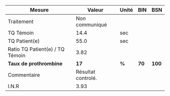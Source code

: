 |             Mesure            |      Valeur      |Unité|  BIN |  BSN  |
|-------------------------------|------------------|-----|------|-------|
|           Traitement          |  Non communiqué  |     |      |       |
|           TQ Témoin           |       14.4       | sec |      |       |
|         TQ Patient(e)         |       55.0       | sec |      |       |
|Ratio TQ Patient(e) / TQ Témoin|       3.82       |     |      |       |
|    **Taux de prothrombine**   |      **17**      |**%**|**70**|**100**|
|          Commentaire          |Résultat controlé.|     |      |       |
|             I.N.R             |       3.93       |     |      |       |